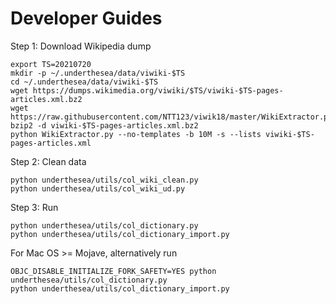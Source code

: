 # Developer Guides

Step 1: Download Wikipedia dump

```
export TS=20210720
mkdir -p ~/.underthesea/data/viwiki-$TS
cd ~/.underthesea/data/viwiki-$TS
wget https://dumps.wikimedia.org/viwiki/$TS/viwiki-$TS-pages-articles.xml.bz2
wget https://raw.githubusercontent.com/NTT123/viwik18/master/WikiExtractor.py
bzip2 -d viwiki-$TS-pages-articles.xml.bz2
python WikiExtractor.py --no-templates -b 10M -s --lists viwiki-$TS-pages-articles.xml
```

Step 2: Clean data

```
python underthesea/utils/col_wiki_clean.py
python underthesea/utils/col_wiki_ud.py
```

Step 3: Run

```
python underthesea/utils/col_dictionary.py
python underthesea/utils/col_dictionary_import.py
```
For Mac OS >= Mojave, alternatively run
```
OBJC_DISABLE_INITIALIZE_FORK_SAFETY=YES python underthesea/utils/col_dictionary.py
python underthesea/utils/col_dictionary_import.py
```
